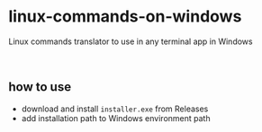 # linux-commands-on-windows
Linux commands translator to use in any terminal app in Windows

<br />

## how to use
- download and install `installer.exe` from Releases
- add installation path to Windows environment path
